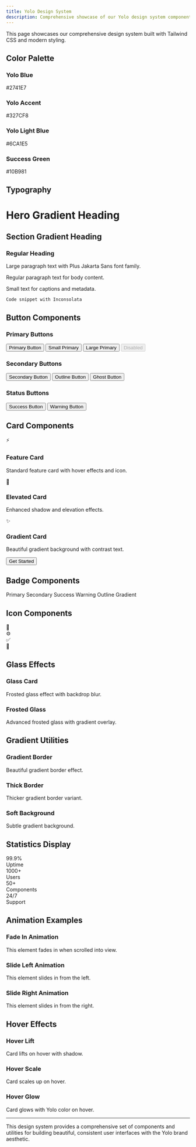 ```yaml
---
title: Yolo Design System
description: Comprehensive showcase of our Yolo design system components
---
```


This page showcases our comprehensive design system built with Tailwind CSS and modern styling.

## Color Palette

<div class="grid-feature-cards mb-8">
  <div class="card text-center">
    <div class="w-16 h-16 mx-auto mb-4 rounded-lg bg-yolo-blue"></div>
    <h3 class="font-semibold">Yolo Blue</h3>
    <p class="text-sm text-gray-600">#2741E7</p>
  </div>

  <div class="card text-center">
    <div class="w-16 h-16 mx-auto mb-4 rounded-lg bg-yolo-accent"></div>
    <h3 class="font-semibold">Yolo Accent</h3>
    <p class="text-sm text-gray-600">#327CF8</p>
  </div>

  <div class="card text-center">
    <div class="w-16 h-16 mx-auto mb-4 rounded-lg bg-yolo-light-blue"></div>
    <h3 class="font-semibold">Yolo Light Blue</h3>
    <p class="text-sm text-gray-600">#6CA1E5</p>
  </div>

  <div class="card text-center">
    <div class="w-16 h-16 mx-auto mb-4 rounded-lg bg-success"></div>
    <h3 class="font-semibold">Success Green</h3>
    <p class="text-sm text-gray-600">#10B981</p>
  </div>
</div>

## Typography

<div class="element-spacing-lg">
  <h1 class="text-gradient-hero">Hero Gradient Heading</h1>
  <h2 class="text-gradient">Section Gradient Heading</h2>
  <h3 class="font-bold text-2xl">Regular Heading</h3>
  <p class="text-lg">Large paragraph text with Plus Jakarta Sans font family.</p>
  <p class="text-base">Regular paragraph text for body content.</p>
  <p class="text-sm text-gray-600">Small text for captions and metadata.</p>
  <code class="bg-gray-100 px-2 py-1 rounded text-sm font-mono">Code snippet with Inconsolata</code>
</div>

## Button Components

### Primary Buttons
<div class="flex flex-wrap gap-4 mb-6">
  <button class="btn-primary">Primary Button</button>
  <button class="btn-primary btn-sm">Small Primary</button>
  <button class="btn-primary btn-lg">Large Primary</button>
  <button class="btn-primary" disabled>Disabled</button>
</div>

### Secondary Buttons
<div class="flex flex-wrap gap-4 mb-6">
  <button class="btn-secondary">Secondary Button</button>
  <button class="btn-outline">Outline Button</button>
  <button class="btn-ghost">Ghost Button</button>
</div>

### Status Buttons
<div class="flex flex-wrap gap-4 mb-8">
  <button class="btn-success">Success Button</button>
  <button class="btn-warning">Warning Button</button>
</div>

## Card Components

<div class="grid-feature-cards mb-8">
  <div class="card-feature">
    <div class="icon-primary icon-lg mb-4">⚡</div>
    <h3 class="text-xl font-semibold mb-2">Feature Card</h3>
    <p class="text-gray-600">Standard feature card with hover effects and icon.</p>
  </div>

  <div class="card-elevated">
    <div class="icon-success icon-lg mb-4">🚀</div>
    <h3 class="text-xl font-semibold mb-2">Elevated Card</h3>
    <p class="text-gray-600">Enhanced shadow and elevation effects.</p>
  </div>

  <div class="card-gradient text-white">
    <div class="icon-wrapper icon-lg mb-4 bg-white/20 text-white">✨</div>
    <h3 class="text-xl font-semibold mb-2">Gradient Card</h3>
    <p class="text-blue-100">Beautiful gradient background with contrast text.</p>
    <button class="btn bg-white text-yolo-blue hover:bg-white/90 btn-sm">Get Started</button>
  </div>
</div>

## Badge Components

<div class="flex flex-wrap gap-4 mb-8">
  <span class="badge-primary">Primary</span>
  <span class="badge-secondary">Secondary</span>
  <span class="badge-success">Success</span>
  <span class="badge-warning">Warning</span>
  <span class="badge-outline">Outline</span>
  <span class="badge-gradient">Gradient</span>
</div>

## Icon Components

<div class="flex flex-wrap gap-6 mb-8">
  <div class="icon-primary icon-sm">🎯</div>
  <div class="icon-secondary icon-md">⚙️</div>
  <div class="icon-success icon-lg">✅</div>
  <div class="icon-gradient icon-xl">🌟</div>
</div>

## Glass Effects

<div class="grid-feature-cards mb-8">
  <div class="glass-card">
    <h3 class="text-xl font-semibold mb-2">Glass Card</h3>
    <p class="text-gray-600">Frosted glass effect with backdrop blur.</p>
  </div>

  <div class="frosted-glass p-6 rounded-xl">
    <h3 class="text-xl font-semibold mb-2 text-white">Frosted Glass</h3>
    <p class="text-white/90">Advanced frosted glass with gradient overlay.</p>
  </div>
</div>

## Gradient Utilities

<div class="grid-feature-cards mb-8">
  <div class="gradient-border p-6">
    <div class="p-4">
      <h3 class="text-xl font-semibold mb-2">Gradient Border</h3>
      <p class="text-gray-600">Beautiful gradient border effect.</p>
    </div>
  </div>

  <div class="gradient-border-thick p-6">
    <div class="p-4">
      <h3 class="text-xl font-semibold mb-2">Thick Border</h3>
      <p class="text-gray-600">Thicker gradient border variant.</p>
    </div>
  </div>

  <div class="gradient-bg-soft p-6 rounded-lg">
    <h3 class="text-xl font-semibold mb-2">Soft Background</h3>
    <p class="text-gray-600">Subtle gradient background.</p>
  </div>
</div>

## Statistics Display

<div class="grid-stats mb-8">
  <div class="text-center">
    <div class="text-3xl font-bold text-yolo-blue">99.9%</div>
    <div class="text-gray-600 mt-2">Uptime</div>
  </div>
  <div class="text-center">
    <div class="text-3xl font-bold text-yolo-blue">1000+</div>
    <div class="text-gray-600 mt-2">Users</div>
  </div>
  <div class="text-center">
    <div class="text-3xl font-bold text-yolo-blue">50+</div>
    <div class="text-gray-600 mt-2">Components</div>
  </div>
  <div class="text-center">
    <div class="text-3xl font-bold text-yolo-blue">24/7</div>
    <div class="text-gray-600 mt-2">Support</div>
  </div>
</div>

## Animation Examples

<div class="element-spacing-lg">
  <div class="animate-fade-in p-6 bg-gray-50 rounded-lg">
    <h3 class="font-semibold mb-2">Fade In Animation</h3>
    <p class="text-gray-600">This element fades in when scrolled into view.</p>
  </div>

  <div class="animate-slide-left p-6 bg-blue-50 rounded-lg">
    <h3 class="font-semibold mb-2">Slide Left Animation</h3>
    <p class="text-gray-600">This element slides in from the left.</p>
  </div>

  <div class="animate-slide-right p-6 bg-green-50 rounded-lg">
    <h3 class="font-semibold mb-2">Slide Right Animation</h3>
    <p class="text-gray-600">This element slides in from the right.</p>
  </div>
</div>

## Hover Effects

<div class="grid-feature-cards mb-8">
  <div class="card hover-lift">
    <h3 class="text-xl font-semibold mb-2">Hover Lift</h3>
    <p class="text-gray-600">Card lifts on hover with shadow.</p>
  </div>

  <div class="card hover-scale">
    <h3 class="text-xl font-semibold mb-2">Hover Scale</h3>
    <p class="text-gray-600">Card scales up on hover.</p>
  </div>

  <div class="card hover-glow">
    <h3 class="text-xl font-semibold mb-2">Hover Glow</h3>
    <p class="text-gray-600">Card glows with Yolo color on hover.</p>
  </div>
</div>

---

This design system provides a comprehensive set of components and utilities for building beautiful, consistent user interfaces with the Yolo brand aesthetic.